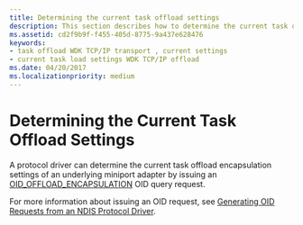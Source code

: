 ```yaml
---
title: Determining the current task offload settings
description: This section describes how to determine the current task offload settings for protocol drivers
ms.assetid: cd2f9b9f-f455-405d-8775-9a437e628476
keywords:
- task offload WDK TCP/IP transport , current settings
- current task load settings WDK TCP/IP offload
ms.date: 04/20/2017
ms.localizationpriority: medium
---
```


# Determining the Current Task Offload Settings


A protocol driver can determine the current task offload encapsulation settings of an underlying miniport adapter by issuing an [OID\_OFFLOAD\_ENCAPSULATION](https://msdn.microsoft.com/library/windows/hardware/ff569762) OID query request.




For more information about issuing an OID request, see [Generating OID Requests from an NDIS Protocol Driver](generating-oid-requests-from-an-ndis-protocol-driver.md).

 

 





